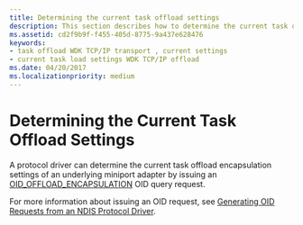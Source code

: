 ```yaml
---
title: Determining the current task offload settings
description: This section describes how to determine the current task offload settings for protocol drivers
ms.assetid: cd2f9b9f-f455-405d-8775-9a437e628476
keywords:
- task offload WDK TCP/IP transport , current settings
- current task load settings WDK TCP/IP offload
ms.date: 04/20/2017
ms.localizationpriority: medium
---
```


# Determining the Current Task Offload Settings


A protocol driver can determine the current task offload encapsulation settings of an underlying miniport adapter by issuing an [OID\_OFFLOAD\_ENCAPSULATION](https://msdn.microsoft.com/library/windows/hardware/ff569762) OID query request.




For more information about issuing an OID request, see [Generating OID Requests from an NDIS Protocol Driver](generating-oid-requests-from-an-ndis-protocol-driver.md).

 

 





